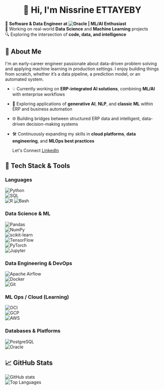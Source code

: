 <h1 align="center">👋 Hi, I'm Nissrine ETTAYEBY</h1>

🎯 **Software & Data Engineer at ![Oracle](https://img.shields.io/badge/-Oracle-F80000?logo=oracle&logoColor=white&style=flat) | ML/AI Enthusiast**  
🚀 Working on real-world **Data Science** and **Machine Learning** projects  
🔍 Exploring the intersection of **code, data, and intelligence**


## 🧠 About Me

I'm an early-career engineer passionate about data-driven problem solving and applying machine learning in production settings. I enjoy building things from scratch, whether it’s a data pipeline, a prediction model, or an automated system.

- 💡 Currently working on **ERP-integrated AI solutions**, combining **ML/AI** with enterprise workflows  
- 🧠 Exploring applications of **generative AI**, **NLP**, and **classic ML** within ERP and business automation  
- 🌐 Building bridges between structured ERP data and intelligent, data-driven decision-making systems  
- 🛠️ Continuously expanding my skills in **cloud platforms**, **data engineering**, and **MLOps best practices**

  Let's Connect [LinkedIn](https://www.linkedin.com/in/nissrine-ettayeby1-659b70190/) 

## 🔧 Tech Stack & Tools

### Languages  
![Python](https://img.shields.io/badge/-Python-3776AB?logo=python&logoColor=white&style=flat)  
![SQL](https://img.shields.io/badge/-SQL-336791?logo=postgresql&logoColor=white&style=flat)  
![R](https://img.shields.io/badge/-R-276DC3?logo=r&logoColor=white&style=flat)
![Bash](https://img.shields.io/badge/-Bash-4EAA25?logo=gnubash&logoColor=white&style=flat)

### Data Science & ML  
![Pandas](https://img.shields.io/badge/-Pandas-150458?logo=pandas&logoColor=white&style=flat)  
![NumPy](https://img.shields.io/badge/-NumPy-013243?logo=numpy&logoColor=white&style=flat)  
![scikit-learn](https://img.shields.io/badge/-Scikit--Learn-F7931E?logo=scikit-learn&logoColor=white&style=flat)  
![TensorFlow](https://img.shields.io/badge/-TensorFlow-FF6F00?logo=tensorflow&logoColor=white&style=flat)  
![PyTorch](https://img.shields.io/badge/-PyTorch-EE4C2C?logo=pytorch&logoColor=white&style=flat)  
![Jupyter](https://img.shields.io/badge/-Jupyter-F37626?logo=jupyter&logoColor=white&style=flat)

### Data Engineering & DevOps  
![Apache Airflow](https://img.shields.io/badge/-Airflow-017CEE?logo=apache-airflow&logoColor=white&style=flat)  
![Docker](https://img.shields.io/badge/-Docker-2496ED?logo=docker&logoColor=white&style=flat)  
![Git](https://img.shields.io/badge/-Git-F05032?logo=git&logoColor=white&style=flat)  

### ML Ops / Cloud (Learning)  
![OCI](https://img.shields.io/badge/-OCI-F80000?logo=oracle&logoColor=white&style=flat)   
![GCP](https://img.shields.io/badge/-GCP-4285F4?logo=google-cloud&logoColor=white&style=flat)  
![AWS](https://img.shields.io/badge/-AWS-232F3E?logo=amazon-aws&logoColor=white&style=flat) 


### Databases & Platforms  
![PostgreSQL](https://img.shields.io/badge/-PostgreSQL-4169E1?logo=postgresql&logoColor=white&style=flat)  
![Oracle](https://img.shields.io/badge/-Oracle-F80000?logo=oracle&logoColor=white&style=flat)


## 📈 GitHub Stats

![GitHub stats](https://github-readme-stats.vercel.app/api?username=NissrineEttayeby&show_icons=true&theme=tokyonight&hide=prs,issues)  
![Top Languages](https://github-readme-stats.vercel.app/api/top-langs/?username=NissrineEttayeby&layout=compact&langs_count=8)
 

